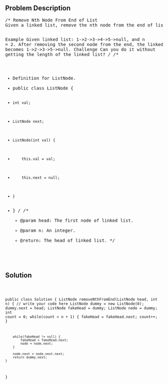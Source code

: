 <!--
<style>
  body { font-family: Arial, sans-serif; }
  .container { max-width: 400px; margin: auto; padding: 10px; }
  .comment-block { background-color: #f9f9f9; padding: 10px; border-left: 5px solid #ccc; max-width: 400px; margin: 20px auto; overflow-wrap: break-word; white-space: pre-wrap; }
  .code-block { background-color: #f4f4f4; padding: 10px; border: 1px solid #ddd; }
</style>
-->

<div class='container'>
<h2>Problem Description</h2>
<div class='comment-block'>
<pre>
/* Remove Nth Node From End of List
Given a linked list, remove the nth node from the end of list and return its head.

Example
Given linked list: 1->2->3->4->5->null, and n = 2.
After removing the second node from the end, the linked list becomes 1->2->3->5->null.
Challenge 
Can you do it without getting the length of the linked list?
*/
/**
 * Definition for ListNode.
 * public class ListNode {
 *     int val;
 *     ListNode next;
 *     ListNode(int val) {
 *         this.val = val;
 *         this.next = null;
 *     }
 * }
 */ 
    /**
     * @param head: The first node of linked list.
     * @param n: An integer.
     * @return: The head of linked list.
     */
</pre>
</div>

<h2>Solution</h2>
<div class='code-block'>
<pre><code class='language-java'>

public class Solution {
    ListNode removeNthFromEnd(ListNode head, int n) {
        // write your code here
        ListNode dummy = new ListNode(0);
        dummy.next = head;
        ListNode fakeHead = dummy;
        ListNode node = dummy;
        int count = 0;
        while(count < n + 1) {
            fakeHead = fakeHead.next;
            count++;
        }
        
        while(fakeHead != null) {
            fakeHead = fakeHead.next;
            node = node.next;
        }
        
        node.next = node.next.next;
        return dummy.next;
    }
}
</code></pre>
</div>
</div>
